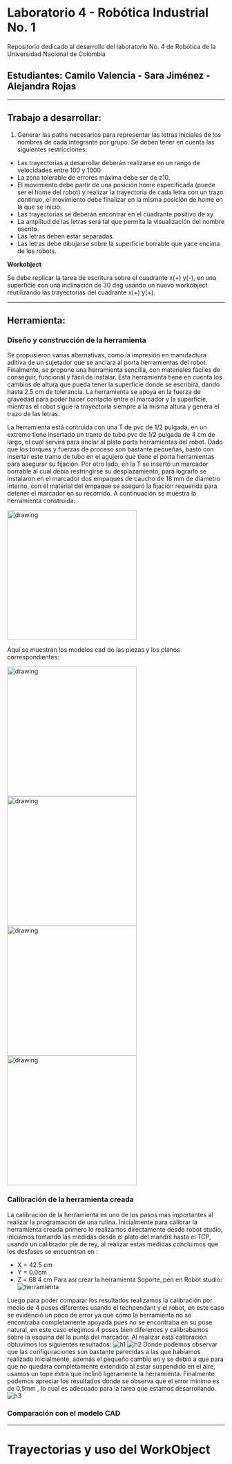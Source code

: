 # Laboratorio 4 - Robótica Industrial No. 1
Repositorio dedicado al desarrollo del laboratorio No. 4 de Robótica de la Universidad Nacional de Colombia
## Estudiantes: Camilo Valencia - Sara Jiménez - Alejandra Rojas
***
## Trabajo a desarrollar:

1. Generar las paths necesarios para representar las letras iniciales de los nombres de cada integrante por grupo.
Se deben tener en cuenta las siguientes restricciones:

- Las trayectorias a desarrollar deberán realizarse en un rango de velocidades entre 100 y 1000
- La zona tolerable de errores máxima debe ser de z10.
- El movimiento debe partir de una posición home especificada (puede ser el home del robot) y realizar
la trayectoria de cada letra con un trazo continuo, el movimiento debe finalizar en la misma posición
de home en la que se inició.
- Las trayectorias se deberán encontrar en el cuadrante positivo de xy.
- La amplitud de las letras será tal que permita la visualización del nombre escrito.
- Las letras deben estar separadas.
- Las letras debe dibujarse sobre la superficie borrable que yace encima de los robots.

**Workobject** 

Se debe replicar la tarea de escritura sobre el cuadrante x(+) y(-), en una superficie con una
inclinación de 30 deg usando un nuevo workobject reutilizando las trayectorias del cuadrante x(+) y(+).
***

## Herramienta:

### Diseño y construcción de la herramienta

Se propusieron varias alternativas, como la impresión en manufactura aditiva de un sujetador que se anclara al porta herramientas del robot. Finalmente, se propone una herramienta sencilla, con materiales fáciles de conseguir, funcional y fácil de instalar. Esta herramienta tiene en cuenta los cambios de altura que pueda tener la superficie donde se escribirá, dando hasta 2.5 cm de tolerancia. 
La herramienta se apoya en la fuerza de gravedad para poder hacer contacto entre el marcador y la superficie, mientras el robot sigue la trayectoría siempre a la misma altura y genera el trazo de las letras.

La herramienta está contruida con una T de pvc de 1/2 pulgada, en un extremo tiene insertado un tramo de tubo pvc de 1/2 pulgada de 4 cm de largo, el cual servirá para anclar al plato porta herramientas del robot. Dado que los torques y fuerzas de proceso son bastante pequeñas, bastó con insertar este tramo de tubo en el agujero que tiene el porta herramientas para asegurar su fijación. Por otro lado, en la T se insertó un marcador borrable al cual debía restringirse su desplazamiento, para lograrlo se instalaron en el marcador dos empaques de caucho de 18 mm de diámetro interno, con el material del empaque se aseguró la fijación requerida para detener el marcador en su recorrido. A continuación se muestra la herramienta construida:

<img src="https://i.postimg.cc/TP5GqSj3/Whats-App-Image-2022-06-15-at-10-51-53-AM.jpg" alt="drawing" width="300"/>

Aquí se muestran los modelos cad de las piezas y los planos correspondientes:

<img src="https://i.postimg.cc/8kY52qwN/herramienta.png" alt="drawing" width="300"/>

<img src="https://i.postimg.cc/3wBGHnb7/marcador.png" alt="drawing" width="300"/>

<img src="https://i.postimg.cc/130npvS6/T.png" alt="drawing" width="300"/>

<img src="https://i.postimg.cc/MTgVsXFj/caucho.png" alt="drawing" width="300"/>



### Calibración de la herramienta creada
La calibración de la herramienta es uno de los pasos más importantes al realizar la programación de una rutina. Inicialmente para calibrar la herramienta creada primero lo realizamos directamente desde robot studio, iniciamos tomando las medidas desde el plato del mandril hasta el TCP, usando un calibrador pie de rey, al realizar estas medidas concluimos que los desfases se encuentran en : 
- X = 42.5 cm
- Y = 0.0cm
- Z = 68.4 cm
Para así crear la herramienta Soporte_pen en Robot studio:
![herramienta](https://user-images.githubusercontent.com/82957735/176579692-8074684c-2e1f-4764-a9be-e3104121f29b.jpeg)

Luego para poder comparar los resultados realizamos la calibración por medio de 4 poses diferentes usando el techpendant y el robot, en este caso se evidenció un poco de error ya que cómo la herramienta no se encontraba completamente apoyada pues no se encontraba en su pose natural, en este caso elegimos 4 poses bien diferentes y calibrabamos sobre la esquina del la punta del marcador. Al realizar esta calibración obtuvimos los siguientes resultados:
![h1](https://user-images.githubusercontent.com/82957735/176580192-7b7a125a-dba2-454a-9326-0cac06e4d47e.jpg)
![h2](https://user-images.githubusercontent.com/82957735/176580220-2de77549-d831-4629-8f17-26efa07adb93.jpg)
Donde podemos observar que las configuraciones son bastante parecidas a las que habíamos realizado inicialmente, además el pequeño cambio en y se debió a que para que no quedara completamente extendido al estar suspendido en el aire, usamos un tope extra que inclinó ligeramente la herramienta. 
Finalmente podemos apreciar los resultados donde se observa que el error minimo es de 0,5mm , lo cual es adecuado para la tarea que estamos desarrollando. 
![h3](https://user-images.githubusercontent.com/82957735/176580530-031328c1-3dbb-442e-bcba-1c699cfa4472.jpg)




### Comparación con el modelo CAD

***
# Trayectorias y uso del WorkObject


